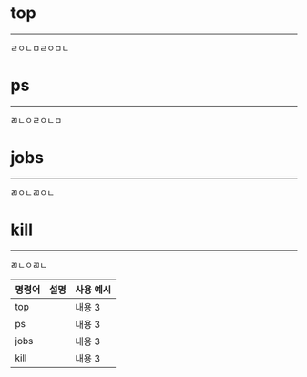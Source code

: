 # top
---
ㄹㅇㄴㅁㄹㅇㅁㄴ
# ps
---
ㄻㄴㅇㄹㅇㄴㅁ
# jobs
---
ㄻㅇㄴㄻㅇㄴ
# kill 
---
ㄻㄴㅇㄻㄴ


| 명령어 | 설명  | 사용 예시 |
|----------|----------|----------|
| top   |   | 내용 3   |
| ps   |   | 내용 3   |
| jobs   |   | 내용 3   |
| kill   |   | 내용 3   |
